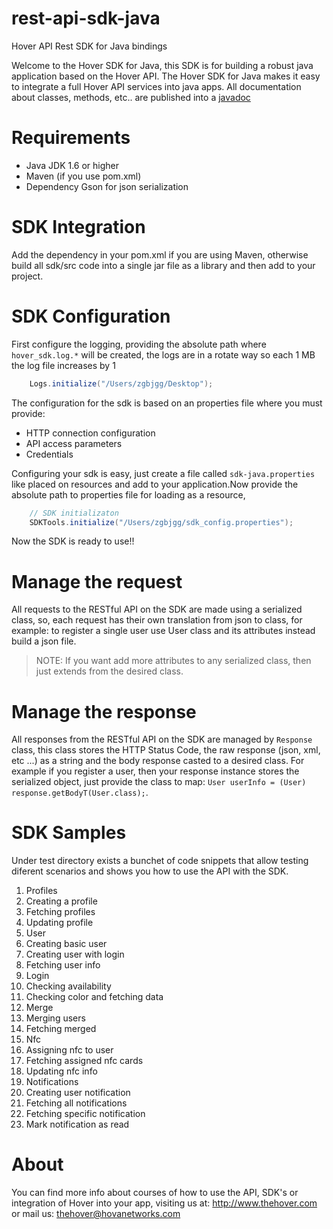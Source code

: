 
rest-api-sdk-java
=================

Hover API Rest SDK for Java bindings 

Welcome to the Hover SDK for Java, this SDK is for building a robust java application based on the Hover API.
The Hover SDK for Java makes it easy to integrate a full Hover API services into java apps.
All documentation about classes, methods, etc.. are published into a [javadoc](https://TheHover.github.io/rest-api-sdk-java/ "REST API Hover SDK for Java Bindings")

Requirements
============

* Java JDK 1.6 or higher
* Maven (if you use pom.xml)
* Dependency Gson for json serialization

SDK Integration
===============

Add the dependency in your pom.xml if you are using Maven, otherwise build all sdk/src code into a single jar file as
a library and then add to your project.

SDK Configuration
=================

First configure the logging, providing the absolute path where `hover_sdk.log.*` will be created, the logs are in a 
rotate way so each 1 MB the log file increases by 1
```java
	Logs.initialize("/Users/zgbjgg/Desktop");
```

The configuration for the sdk is based on an properties file where you must provide:

* HTTP connection configuration
* API access parameters
* Credentials

Configuring your sdk is easy, just create a file called `sdk-java.properties` like placed on resources and add to your application.Now provide the absolute path to properties file for loading as a resource,
```java
	// SDK initializaton
	SDKTools.initialize("/Users/zgbjgg/sdk_config.properties");
```
Now the SDK is ready to use!!

Manage the request
===================

All requests to the RESTful API on the SDK are made using a serialized class, so, each request has their own translation
from json to class, for example: to register a single user use User class and its attributes instead build a json file.

> 	NOTE: If you want add more attributes to any serialized class, then just extends from the desired class.

Manage the response
======================

All responses from the RESTful API on the SDK are managed by ```Response``` class, this class stores the HTTP Status Code, the raw response (json, xml, etc ...)  as a string and the body response casted to a desired class.
For example if you register a user, then your response instance stores the serialized object, just provide the class to map:
`User userInfo = (User) response.getBodyT(User.class);`.


SDK Samples
====================

Under test directory exists a bunchet of code snippets that allow testing diferent scenarios and shows you how to use the API with the SDK.

1. Profiles
  1. Creating a profile
  2. Fetching profiles
  3. Updating profile
2. User
  1. Creating basic user
  2. Creating user with login
  3. Fetching user info
  4. Login
  5. Checking availability
  6. Checking color and fetching data
3. Merge
  1. Merging users
  2. Fetching merged 
4. Nfc
  1. Assigning nfc to user
  2. Fetching assigned nfc cards
  3. Updating nfc info
5. Notifications
  1. Creating user notification
  2. Fetching all notifications
  3. Fetching specific notification
  4. Mark notification as read

About
=====

You can find more info about courses of how to use the API, SDK's or integration of Hover into your app,
visiting us at: http://www.thehover.com or mail us: thehover@hovanetworks.com

